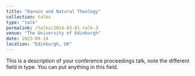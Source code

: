```yaml
---
title: "Darwin and Natural Theology"
collection: talks
type: "talk"
permalink: /talks/2014-03-01-talk-3
venue: "The University of Edinburgh"
date: 2023-04-14
location: "Edinburgh, UK"
---
```


This is a description of your conference proceedings talk, note the different field in type. You can put anything in this field.
